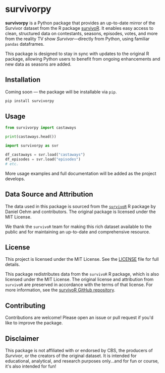 # survivorpy

**survivorpy** is a Python package that provides an up-to-date mirror of the Survivor dataset from the R package [survivoR](https://github.com/doehm/survivoR). It enables easy access to clean, structured data on contestants, seasons, episodes, votes, and more from the reality TV show *Survivor*—directly from Python, using familiar `pandas` dataframes.

This package is designed to stay in sync with updates to the original R package, allowing Python users to benefit from ongoing enhancements and new data as seasons are added.

## Installation

Coming soon — the package will be installable via `pip`.

```bash
pip install survivorpy
```

## Usage


```python
from survivorpy import castaways

print(castaways.head())
```

```python
import survivorpy as svr

df_castaways = svr.load("castaways")
df_episodes = svr.load("episodes")
# etc.
```

More usage examples and full documentation will be added as the project develops.

## Data Source and Attribution

The data used in this package is sourced from the [`survivoR`](https://github.com/doehm/survivoR) R package by Daniel Oehm and contributors. The original package is licensed under the MIT License.

We thank the `survivoR` team for making this rich dataset available to the public and for maintaining an up-to-date and comprehensive resource.

## License

This project is licensed under the MIT License. See the [LICENSE](LICENSE) file for full details.

This package redistributes data from the `survivoR` R package, which is also licensed under the MIT License. The original license and attribution from `survivoR` are preserved in accordance with the terms of that license. For more information, see the [survivoR GitHub repository](https://github.com/doehm/survivoR).

## Contributing

Contributions are welcome! Please open an issue or pull request if you'd like to improve the package.

## Disclaimer

This package is not affiliated with or endorsed by CBS, the producers of *Survivor*, or the creators of the original dataset. It is intended for educational, analytical, and research purposes only...and for fun or course, it's also intended for fun!
